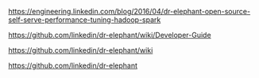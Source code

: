 https://engineering.linkedin.com/blog/2016/04/dr-elephant-open-source-self-serve-performance-tuning-hadoop-spark

https://github.com/linkedin/dr-elephant/wiki/Developer-Guide

https://github.com/linkedin/dr-elephant/wiki

https://github.com/linkedin/dr-elephant

